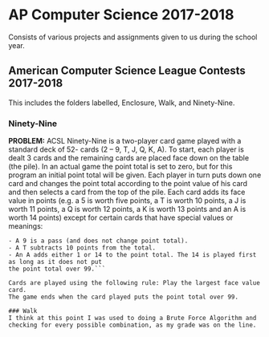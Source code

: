# AP Computer Science 2017-2018
Consists of various projects and assignments given to us during the school year.

## American Computer Science League Contests 2017-2018
This includes the folders labelled, Enclosure, Walk, and Ninety-Nine.

### Ninety-Nine
**PROBLEM:** ACSL Ninety-Nine is a two-player card game played with a standard deck of 52-
cards (2 – 9, T, J, Q, K, A). To start, each player is dealt 3 cards and the remaining cards are
placed face down on the table (the pile). In an actual game the point total is set to zero, but for
this program an initial point total will be given. Each player in turn puts down one card and
changes the point total according to the point value of his card and then selects a card from the
top of the pile. Each card adds its face value in points (e.g. a 5 is worth five points, a T is worth
10 points, a J is worth 11 points, a Q is worth 12 points, a K is worth 13 points and an A is
worth 14 points) except for certain cards that have special values or meanings:

```
- A 9 is a pass (and does not change point total).
- A T subtracts 10 points from the total.
- An A adds either 1 or 14 to the point total. The 14 is played first as long as it does not put
the point total over 99.```

Cards are played using the following rule: Play the largest face value card.
The game ends when the card played puts the point total over 99.

### Walk
I think at this point I was used to doing a Brute Force Algorithm and checking for every possible combination, as my grade was on the line. 

